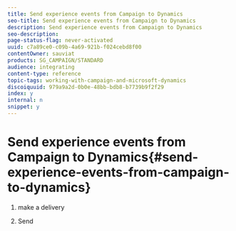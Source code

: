 ```yaml
---
title: Send experience events from Campaign to Dynamics
seo-title: Send experience events from Campaign to Dynamics
description: Send experience events from Campaign to Dynamics
seo-description: 
page-status-flag: never-activated
uuid: c7a89ce0-c09b-4a69-921b-f024cebd8f00
contentOwner: sauviat
products: SG_CAMPAIGN/STANDARD
audience: integrating
content-type: reference
topic-tags: working-with-campaign-and-microsoft-dynamics
discoiquuid: 979a9a2d-0b0e-48bb-bdb8-b7739b9f2f29
index: y
internal: n
snippet: y
---
```


# Send experience events from Campaign to Dynamics{#send-experience-events-from-campaign-to-dynamics}

1) make a delivery

2) Send
